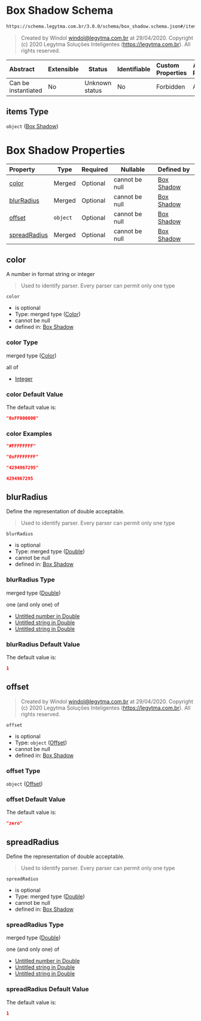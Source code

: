 # Box Shadow Schema

```txt
https://schema.legytma.com.br/3.0.0/schema/box_shadow.schema.json#/items
```




> Created by Windol [windol@legytma.com.br](mailto:windol@legytma.com.br) at 29/04/2020.
> Copyright (c) 2020 Legytma Soluções Inteligentes (<https://legytma.com.br>). All rights reserved.
>

| Abstract            | Extensible | Status         | Identifiable | Custom Properties | Additional Properties | Access Restrictions | Defined In                                                                                    |
| :------------------ | ---------- | -------------- | ------------ | :---------------- | --------------------- | ------------------- | --------------------------------------------------------------------------------------------- |
| Can be instantiated | No         | Unknown status | No           | Forbidden         | Allowed               | none                | [list_box_shadow.schema.json\*](../schema/list_box_shadow.schema.json) |

## items Type

`object` ([Box Shadow](list_box_shadow-box-shadow.md))

# Box Shadow Properties

| Property                      | Type     | Required | Nullable       | Defined by                                                                                                                                    |
| :---------------------------- | -------- | -------- | -------------- | :-------------------------------------------------------------------------------------------------------------------------------------------- |
| [color](#color)               | Merged   | Optional | cannot be null | [Box Shadow](box_shadow-properties-color.md)            |
| [blurRadius](#blurRadius)     | Merged   | Optional | cannot be null | [Box Shadow](box_shadow-properties-double.md)     |
| [offset](#offset)             | `object` | Optional | cannot be null | [Box Shadow](box_shadow-properties-offset.md)         |
| [spreadRadius](#spreadRadius) | Merged   | Optional | cannot be null | [Box Shadow](box_shadow-properties-double-1.md) |

## color

A number in format string or integer


> Used to identify parser. Every parser can permit only one type
>

`color`

-   is optional
-   Type: merged type ([Color](box_shadow-properties-color.md))
-   cannot be null
-   defined in: [Box Shadow](box_shadow-properties-color.md)

### color Type

merged type ([Color](box_shadow-properties-color.md))

all of

-   [Integer](color-allof-integer.md)

### color Default Value

The default value is:

```json
"0xFF000000"
```

### color Examples

```json
"#FFFFFFFF"
```

```json
"0xFFFFFFFF"
```

```json
"4294967295"
```

```json
4294967295
```

## blurRadius

Define the representation of double acceptable.


> Used to identify parser. Every parser can permit only one type
>

`blurRadius`

-   is optional
-   Type: merged type ([Double](box_shadow-properties-double.md))
-   cannot be null
-   defined in: [Box Shadow](box_shadow-properties-double.md)

### blurRadius Type

merged type ([Double](box_shadow-properties-double.md))

one (and only one) of

-   [Untitled number in Double](double-oneof-0.md)
-   [Untitled string in Double](double-oneof-1.md)
-   [Untitled string in Double](double-oneof-2.md)

### blurRadius Default Value

The default value is:

```json
1
```

## offset




> Created by Windol [windol@legytma.com.br](mailto:windol@legytma.com.br) at 29/04/2020.
> Copyright (c) 2020 Legytma Soluções Inteligentes (<https://legytma.com.br>). All rights reserved.
>

`offset`

-   is optional
-   Type: `object` ([Offset](box_shadow-properties-offset.md))
-   cannot be null
-   defined in: [Box Shadow](box_shadow-properties-offset.md)

### offset Type

`object` ([Offset](box_shadow-properties-offset.md))

### offset Default Value

The default value is:

```json
"zero"
```

## spreadRadius

Define the representation of double acceptable.


> Used to identify parser. Every parser can permit only one type
>

`spreadRadius`

-   is optional
-   Type: merged type ([Double](box_shadow-properties-double-1.md))
-   cannot be null
-   defined in: [Box Shadow](box_shadow-properties-double-1.md)

### spreadRadius Type

merged type ([Double](box_shadow-properties-double-1.md))

one (and only one) of

-   [Untitled number in Double](double-oneof-0.md)
-   [Untitled string in Double](double-oneof-1.md)
-   [Untitled string in Double](double-oneof-2.md)

### spreadRadius Default Value

The default value is:

```json
1
```
